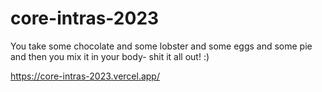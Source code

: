 # core-intras-2023

You take some chocolate and some lobster and some eggs and some pie and then you mix it in your body- shit it all out! :)

https://core-intras-2023.vercel.app/
